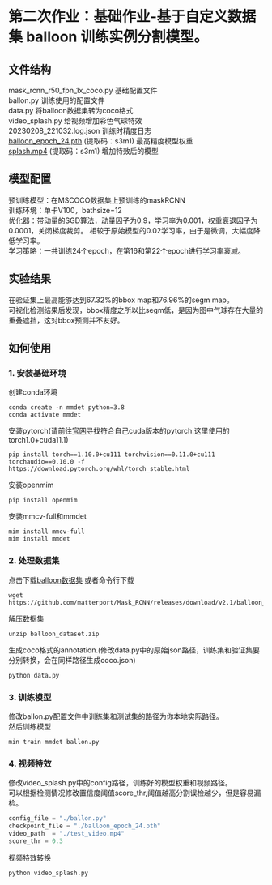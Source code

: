 # 第二次作业：基础作业-基于自定义数据集 balloon 训练实例分割模型。
## 文件结构
mask_rcnn_r50_fpn_1x_coco.py 基础配置文件  
ballon.py                    训练使用的配置文件  
data.py                      将balloon数据集转为coco格式  
video_splash.py              给视频增加彩色气球特效  
20230208_221032.log.json     训练时精度日志  
[balloon_epoch_24.pth](https://pan.baidu.com/s/1STtSLS1GtyAd4oT73x1c5A) (提取码：s3m1) 最高精度模型权重   
[splash.mp4](https://pan.baidu.com/s/1STtSLS1GtyAd4oT73x1c5A) (提取码：s3m1) 增加特效后的模型 

## 模型配置
预训练模型：在MSCOCO数据集上预训练的maskRCNN  
训练环境：单卡V100，bathsize=12  
优化器：带动量的SGD算法，动量因子为0.9，学习率为0.001，权重衰退因子为0.0001，关闭梯度裁剪。  相较于原始模型的0.02学习率，由于是微调，大幅度降低学习率。  
学习策略：一共训练24个epoch，在第16和第22个epoch进行学习率衰减。

## 实验结果
在验证集上最高能够达到67.32%的bbox map和76.96%的segm map。  
可视化检测结果后发现，bbox精度之所以比segm低，是因为图中气球存在大量的重叠遮挡，这对bbox预测并不友好。

## 如何使用
### 1. 安装基础环境
创建conda环境
```shell
conda create -n mmdet python=3.8
conda activate mmdet
```
安装pytorch(请前往[官网](https://pytorch.org/get-started/previous-versions/)寻找符合自己cuda版本的pytorch.这里使用的torch1.0+cuda11.1)
```shell
pip install torch==1.10.0+cu111 torchvision==0.11.0+cu111 torchaudio==0.10.0 -f https://download.pytorch.org/whl/torch_stable.html
```
安装openmim
```shell
pip install openmim
```
安装mmcv-full和mmdet
```shell
mim install mmcv-full
mim install mmdet
```
### 2. 处理数据集
点击下载[balloon数据集](https://github.com/matterport/Mask_RCNN/releases/download/v2.1/balloon_dataset.zip)
或者命令行下载
```shell
wget https://github.com/matterport/Mask_RCNN/releases/download/v2.1/balloon_dataset.zip
```
解压数据集
```shell
unzip balloon_dataset.zip
```
生成coco格式的annotation.(修改data.py中的原始json路径，训练集和验证集要分别转换，会在同样路径生成coco.json)
```shell
python data.py
```

### 3. 训练模型
修改ballon.py配置文件中训练集和测试集的路径为你本地实际路径。  
然后训练模型
```shell
min train mmdet ballon.py
```

### 4. 视频特效
修改video_splash.py中的config路径，训练好的模型权重和视频路径。  
可以根据检测情况修改置信度阈值score_thr,阈值越高分割误检越少，但是容易漏检。
```python
config_file = "./ballon.py"
checkpoint_file = "./balloon_epoch_24.pth"
video_path  = "./test_video.mp4"
score_thr = 0.3
```
视频特效转换
```shell
python video_splash.py
```